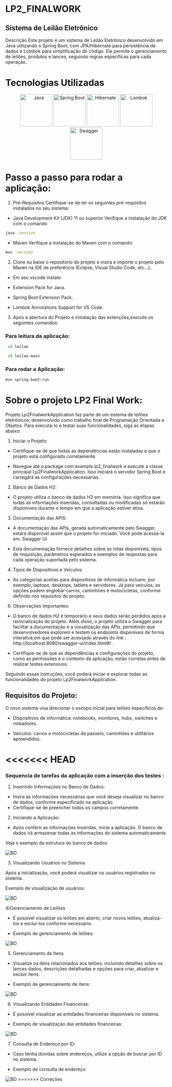 # LP2_FINALWORK

## Sistema de Leilão Eletrônico

Descrição
Este projeto é um sistema de Leilão Eletrônico desenvolvido em Java utilizando o Spring Boot, com JPA/Hibernate para persistência de dados e Lombok para simplificação do código. Ele permite o gerenciamento de leilões, produtos e lances, seguindo regras específicas para cada operação.

 # Tecnologias Utilizadas

 <p align="center">
  <img src="https://raw.githubusercontent.com/devicons/devicon/master/icons/java/java-original-wordmark.svg" alt="Java" width="100" height="100"/>
  <img src="https://raw.githubusercontent.com/devicons/devicon/master/icons/spring/spring-original-wordmark.svg" alt="Spring Boot" width="100" height="100"/>
  <img src="https://raw.githubusercontent.com/devicons/devicon/master/icons/hibernate/hibernate-plain-wordmark.svg" alt="Hibernate" width="100" height="100"/>
 <img src="https://github.com/orlando12577/LP2_FINALWORK/raw/main/Arquivos/lombok.png" alt="Lombok" width="100" height="100"/>
  <img src="https://raw.githubusercontent.com/swagger-api/swagger-ui/master/dist/favicon-32x32.png" alt="Swagger" width="100" height="100"/>
</p>

 # Passo a passo para rodar a aplicação: 




1. Pré-Requisitos
Certifique-se de ter os seguintes pré-requisitos instalados no seu sistema:

- Java Development Kit (JDK) 11 ou superior
Verifique a instalação do JDK com o comando


```bash
java -version
```


- Maven
Verifique a instalação do Maven com o comando:

```bash
mvn -version
```

2) Clone ou baixe o repositório do projeto e insira e importe o projeto pelo Maven na IDE de preferência (Eclipse, Visual Studio Code, etc...);

- Em seu vscode instale:

- Extension Pack for Java.
- Spring Boot Extension Pack.
- Lombok Annotations Support for VS Code.

3) Após a abertura do Projeto e instalação das extenções,execute os seguintes comandos:

  ### Para leitura da aplicação:
   
```bash
 cd leilao
```

```bash
 cd leilao-main
```

   ### Para rodar a Aplicação:

```bash
mvn spring-boot:run
```
# Sobre o projeto LP2 Final Work: 

Projeto Lp2FinalworkApplication faz parte de um sistema de leilões eletrônicos, desenvolvido como trabalho final de Programação Orientada a Objetos. Para executá-lo e testar suas funcionalidades, siga as etapas abaixo:

1) Iniciar o Projeto:

- Certifique-se de que todas as dependências estão instaladas e que o projeto está configurado corretamente.
  
- Navegue até o package com.example.lp2_finalwork e execute a classe principal Lp2FinalworkApplication. Isso iniciará o servidor Spring Boot e carregará as configurações necessárias.

2) Banco de Dados H2:

- O projeto utiliza o banco de dados H2 em memória. Isso significa que todas as informações inseridas, consultadas ou modificadas só estarão disponíveis durante o tempo em que a aplicação estiver ativa.

3) Documentação das APiS:

- A documentação das APIs, gerada automaticamente pelo Swagger, estará disponível assim que o projeto for iniciado. Você pode acessá-la em: Swagger UI 

- Esta documentação fornece detalhes sobre as rotas disponíveis, tipos de requisição, parâmetros esperados e exemplos de respostas para cada operação suportada pelo sistema.

4) Tipos de Dispositivos e Veículos:

- As categorias aceitas para dispositivos de informática incluem, por exemplo, laptops, desktops, tablets e servidores. Já para veículos, as opções podem englobar carros, caminhões e motocicletas, conforme definido nos requisitos do projeto.

6) Observações Importantes:

- O banco de dados H2 é temporário e seus dados serão perdidos após a reinicialização do projeto. Além disso, o projeto utiliza o Swagger para facilitar a documentação e a visualização das APIs, permitindo que desenvolvedores explorem e testem os endpoints disponíveis de forma interativa,em que pode ser acessado através do link : http://localhost:8080/swagger-ui/index.html#/ .

- Certifique-se de que as dependências e configurações do projeto, como as permissões e o contexto da aplicação, estão corretas antes de realizar testes extensivos.

Seguindo essas instruções, você poderá iniciar e explorar todas as funcionalidades do projeto Lp2FinalworkApplication. 


## Requisitos do Projeto: 


O novo sistema visa direcionar o escopo inicial para leilões específicos de:

- Dispositivos de informática: notebooks, monitores, hubs, switches e roteadores.

- Veículos: carros e motocicletas de passeio, caminhões e utilitários apreendidos.

<<<<<<< HEAD
=======

### Sequencia de tarefas da aplicação com a inserção dos testes : 

1) Inserindo Informações no Banco de Dados: 

- Insira as informações necessárias que você deseja visualizar no banco de dados, conforme especificado na aplicação.
- Certifique-se de preencher todos os campos corretamente.

2) Iniciando a Aplicação:

- Após conferir as informações inseridas, inicie a aplicação. O banco de dados irá armazenar todas as informações do sistema automaticamente.

 Veja o exemplo da estrutura do banco de dados:

 <img src="https://github.com/orlando12577/Leilao/blob/Corre%C3%A7%C3%B5es/Arquivos/Banco_Dados.jpeg" alt="BD" />

3) Visualizando Usuários no Sistema

Após a inicialização, você poderá visualizar os usuários registrados no sistema.

Exemplo de visualização de usuários:

 <img src="https://github.com/orlando12577/Leilao/blob/Corre%C3%A7%C3%B5es/Arquivos/usuario.jpeg" alt="BD" />

4)Gerenciamento de Leilões

- É possível visualizar os leilões em aberto, criar novos leilões, atualizá-los e excluí-los conforme necessário.

- Exemplo de gerenciamento de leilões:

 <img src="https://github.com/orlando12577/Leilao/blob/Corre%C3%A7%C3%B5es/Arquivos/Leilao.jpeg" alt="BD" />

5) Gerenciamento de Itens

- Visualize os itens relacionados aos leilões, incluindo detalhes sobre os lances dados, descrições detalhadas e opções para criar, atualizar e excluir itens.

- Exemplo de gerenciamento de itens:

 <img src="https://github.com/orlando12577/Leilao/blob/Corre%C3%A7%C3%B5es/Arquivos/Item.jpeg" alt="BD" />


6) Visualizando Entidades Financeiras:

- É possível visualizar as entidades financeiras disponíveis no sistema.

- Exemplo de visualização das entidades financeiras:

 <img src="https://github.com/orlando12577/Leilao/blob/Corre%C3%A7%C3%B5es/Arquivos/Financeira.jpeg" alt="BD" />

7) Consulta de Endereço por ID:

- Caso tenha dúvidas sobre endereços, utilize a opção de buscar por ID no sistema.

- Exemplo de consulta de endereço:

 <img src="https://github.com/orlando12577/Leilao/blob/Corre%C3%A7%C3%B5es/Arquivos/Endereço.jpeg" alt="BD" />
>>>>>>> Correções
